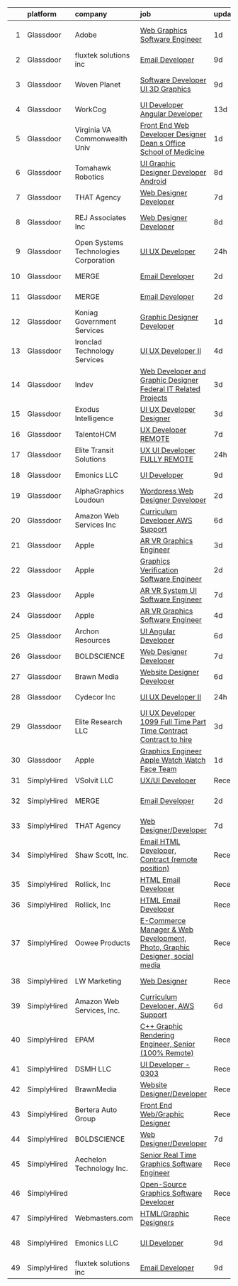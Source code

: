 

|    | platform    | company                               | job                                                                                                                                                                                                                                                                                                                                                                                                                                                                                                                                                                                                                                                                                                                                                                                                                                                                                                                                                                                                                                                                                                                                                                                                                                                                                                                                                                         | update_time   | location                  |
|---:|:------------|:--------------------------------------|:----------------------------------------------------------------------------------------------------------------------------------------------------------------------------------------------------------------------------------------------------------------------------------------------------------------------------------------------------------------------------------------------------------------------------------------------------------------------------------------------------------------------------------------------------------------------------------------------------------------------------------------------------------------------------------------------------------------------------------------------------------------------------------------------------------------------------------------------------------------------------------------------------------------------------------------------------------------------------------------------------------------------------------------------------------------------------------------------------------------------------------------------------------------------------------------------------------------------------------------------------------------------------------------------------------------------------------------------------------------------------|:--------------|:--------------------------|
|  1 | Glassdoor   | Adobe                                 | [Web Graphics Software Engineer](https://www.glassdoor.com/partner/jobListing.htm?pos=125&ao=1136043&s=58&guid=0000018200a273489aa37462208b9394&src=GD_JOB_AD&t=SR&vt=w&cs=1_049c864b&cb=1657868022930&jobListingId=1008002512499&jrtk=3-0-1g80a4sshkhor801-1g80a4st4ii3l800-77c80597b24c464b-)                                                                                                                                                                                                                                                                                                                                                                                                                                                                                                                                                                                                                                                                                                                                                                                                                                                                                                                                                                                                                                                                             | 1d            | San Francisco, CA         |
|  2 | Glassdoor   | fluxtek solutions inc                 | [Email Developer](https://www.glassdoor.com/partner/jobListing.htm?pos=114&ao=1136043&s=58&guid=0000018200a273489aa37462208b9394&src=GD_JOB_AD&t=SR&vt=w&ea=1&cs=1_8792a61a&cb=1657868022929&jobListingId=1007984862555&jrtk=3-0-1g80a4sshkhor801-1g80a4st4ii3l800-1c6e3ef8f3a17f53-)                                                                                                                                                                                                                                                                                                                                                                                                                                                                                                                                                                                                                                                                                                                                                                                                                                                                                                                                                                                                                                                                                       | 9d            | Remote                    |
|  3 | Glassdoor   | Woven Planet                          | [Software Developer  UI 3D Graphics ](https://www.glassdoor.com/partner/jobListing.htm?pos=102&ao=1110586&s=58&guid=0000018200a273489aa37462208b9394&src=GD_JOB_AD&t=SR&vt=w&ea=1&cs=1_c563fe59&cb=1657868022925&jobListingId=1007986416991&cpc=61B26E8FEFFA679F&jrtk=3-0-1g80a4sshkhor801-1g80a4st4ii3l800-45e24007f5f1396f--6NYlbfkN0DSgjPPcnEdvoK3uuxfISLALE6pB1FR7YSHOr_tSg5_QCn410VK5Ds4sai37YL-FnFSoIZqvE9RVYgU4zL2mlfJ_uFXv9xCsapT1JUXc56Sf65AsmN7g1lfrJd60L6aU9d3gZIf_D8CIwL1yA069_Fo_jYKHls2jd_9vSYBSvU59-ydQFe80vLvPQ9LJEnyGLSyXl1B4TUIXtduH3z2Hb2qH3cEUZZzWGVl4RdHPIidcpTKCKGkMtBrr-j979aS_vvbHy9FcOgy_b-fGDDzrnqeQiczjjSXR7L5ziHbZJjgq_hcEp-itxbp0wL9ACpxSmyEylGmeKwyf6hZG8xHMFLbRRfKw7DsgCiFhLdCL4DlpC0r60a2m5HPa8OQbjv49PwqWGdYrDc0gRh_Jf5nxutcKyor6cb15rcqSrfaCoY3U0Gr3iW81p2HHJj8Dxy--t6XkkYO7MDHMSqcimcpz5veyyfEr2fmJBnZpefQcOi_BH3Y6jrH2fYmUBSiHTsULavQMSkTbZpNXQY_Dsc8xr7_fqfUwqqFG0PxUe83pFrGxq0WR1auO3vrxWcYnZH7PBr725_cqzRN5Q%3D%3D)                                                                                                                                                                                                                                                                                                                                                                                                                  | 9d            | San Francisco, CA         |
|  4 | Glassdoor   | WorkCog                               | [UI Developer  Angular Developer](https://www.glassdoor.com/partner/jobListing.htm?pos=122&ao=1136043&s=58&guid=0000018200a273489aa37462208b9394&src=GD_JOB_AD&t=SR&vt=w&ea=1&cs=1_40136c22&cb=1657868022929&jobListingId=1007977643504&jrtk=3-0-1g80a4sshkhor801-1g80a4st4ii3l800-2ad74ce8e4763187-)                                                                                                                                                                                                                                                                                                                                                                                                                                                                                                                                                                                                                                                                                                                                                                                                                                                                                                                                                                                                                                                                       | 13d           | New York, NY              |
|  5 | Glassdoor   | Virginia VA Commonwealth Univ         | [Front End Web Developer   Designer  Dean s Office  School of Medicine](https://www.glassdoor.com/partner/jobListing.htm?pos=128&ao=1136043&s=58&guid=0000018200a273489aa37462208b9394&src=GD_JOB_AD&t=SR&vt=w&cs=1_a7a5f87c&cb=1657868022930&jobListingId=1008002827402&jrtk=3-0-1g80a4sshkhor801-1g80a4st4ii3l800-01ada3f560c99297-)                                                                                                                                                                                                                                                                                                                                                                                                                                                                                                                                                                                                                                                                                                                                                                                                                                                                                                                                                                                                                                      | 1d            | Richmond, VA              |
|  6 | Glassdoor   | Tomahawk Robotics                     | [UI Graphic Designer   Developer   Android](https://www.glassdoor.com/partner/jobListing.htm?pos=118&ao=1136043&s=58&guid=0000018200a273489aa37462208b9394&src=GD_JOB_AD&t=SR&vt=w&cs=1_b202e53b&cb=1657868022929&jobListingId=1007987909615&jrtk=3-0-1g80a4sshkhor801-1g80a4st4ii3l800-c34eabe0f6683d95-)                                                                                                                                                                                                                                                                                                                                                                                                                                                                                                                                                                                                                                                                                                                                                                                                                                                                                                                                                                                                                                                                  | 8d            | Melbourne, FL             |
|  7 | Glassdoor   | THAT Agency                           | [Web Designer Developer](https://www.glassdoor.com/partner/jobListing.htm?pos=103&ao=1110586&s=58&guid=0000018200a273489aa37462208b9394&src=GD_JOB_AD&t=SR&vt=w&ea=1&cs=1_428b40ae&cb=1657868022925&jobListingId=1007990020797&cpc=07D58528F3898F33&jrtk=3-0-1g80a4sshkhor801-1g80a4st4ii3l800-0c50c41ba30ab75e--6NYlbfkN0CNPXhQHeQmpFLG1zbnVry6FDwS6k36Zx3mOturxRE7VTwd-PHBCgegvK6MSUCpLPNO5VeDiSWy4Jg_X4vF36py9cvxKfHCa3YoYBIzWKw3WHI5I-J9NyizVTVDg5tcklXjn-A-4m5usbuY75GunOoLcnQEC6itfPuGb4uBUW9zcmWdS5i-3rDgLi_VQXhNEa-ejyORO_hOLpvSJ-ho8yOzgrRo3A5U3V3KBIah3N-R1K-0-yfqNQat4Kxz-FmqGTw1tzqeciRGojL8ICqHKWw7Y2DQoj_Xxhszmgycy1YVfo_5ny4hvOwJkOORiKbEtFJ5Dy8DDK59pIsYtCELnVFE6t9KivJWhliyKBqiehsgYnsg_pbqTBtNZ_uU4Pe12pbWbhmsbmr-6hhsQWHcCfZ-4nhFhDlmGhGgS3ZBA5OksI8AUkK4Z8Yk1h3F-oWNR5K_GPHsOljBq2jcGxEnKhkrDiugKWR81HOf-mHagsX2lx4ZNl3ll9Ctbf62Q4g_SQw%3D)                                                                                                                                                                                                                                                                                                                                                                                                                                                                                                             | 7d            | West Palm Beach, FL       |
|  8 | Glassdoor   | REJ   Associates  Inc                 | [Web Designer Developer](https://www.glassdoor.com/partner/jobListing.htm?pos=101&ao=1110586&s=58&guid=0000018200a273489aa37462208b9394&src=GD_JOB_AD&t=SR&vt=w&ea=1&cs=1_51bc1ee9&cb=1657868022925&jobListingId=1007988000128&cpc=923E3B470662C757&jrtk=3-0-1g80a4sshkhor801-1g80a4st4ii3l800-052e4508faa82851--6NYlbfkN0AF_bfm7gzr-f4HtFIOaurJ6VoJjpjfwwjpbPTStdJTja__rm5RFnvmIqP4IgP5Pe_UU-mMrW9psE_3WYuQ8Ej17TjZ_ZnA4Ef1kqQtaP5Yhw0aYQ7OXMBUsZ5R6ikwFO_ZxKqfT8jnjqHckvi7M8tWk6QVmuJpZbrDpHBnb4jmRTPIj_Jz4SB2p32BWjrn7IOnjvnoQanBWMN4TG7qlXxmswRYI1v-KtX7GB_YHaPbuTAIG5vA-WBSJc1fJzEdCiJiXCoq5LbKVkSYfyvlcRrbGAwa03PENsX1yqqvDtM5NnlsC0mw9JOmhI46TKN2mZZ06mMCHD_aKTY0vmU2VEAFdEH36CQBdDDN7Zxvo-WSd5hGtd11YyCRPy88oUNnh5ri9CjGg_W80SsRrEf1a7uE9NYUlFQb2eIlhJA-vdajOO1dC4MgDGxMwvoNnjy_iEY9CId5VXnX7o1Kz2h7JbkU8HB8NyQA2AU8c3-oGf_muC0CP5skE6dzbfWarSh5fRU%3D)                                                                                                                                                                                                                                                                                                                                                                                                                                                                                                             | 8d            | Fort Meade, MD            |
|  9 | Glassdoor   | Open Systems Technologies Corporation | [UI UX Developer](https://www.glassdoor.com/partner/jobListing.htm?pos=112&ao=1136043&s=58&guid=0000018200a273489aa37462208b9394&src=GD_JOB_AD&t=SR&vt=w&ea=1&cs=1_765fac40&cb=1657868022926&jobListingId=1008004847002&jrtk=3-0-1g80a4sshkhor801-1g80a4st4ii3l800-fbd73949a9fe281a-)                                                                                                                                                                                                                                                                                                                                                                                                                                                                                                                                                                                                                                                                                                                                                                                                                                                                                                                                                                                                                                                                                       | 24h           | Alexandria, VA            |
| 10 | Glassdoor   | MERGE                                 | [Email Developer](https://www.glassdoor.com/partner/jobListing.htm?pos=109&ao=1136043&s=58&guid=0000018200a273489aa37462208b9394&src=GD_JOB_AD&t=SR&vt=w&cs=1_c236611d&cb=1657868022926&jobListingId=1008000055625&jrtk=3-0-1g80a4sshkhor801-1g80a4st4ii3l800-08f78359d1fa5818-)                                                                                                                                                                                                                                                                                                                                                                                                                                                                                                                                                                                                                                                                                                                                                                                                                                                                                                                                                                                                                                                                                            | 2d            | Denver, CO                |
| 11 | Glassdoor   | MERGE                                 | [Email Developer](https://www.glassdoor.com/partner/jobListing.htm?pos=110&ao=1136043&s=58&guid=0000018200a273489aa37462208b9394&src=GD_JOB_AD&t=SR&vt=w&cs=1_3cb9e578&cb=1657868022926&jobListingId=1008000055626&jrtk=3-0-1g80a4sshkhor801-1g80a4st4ii3l800-ab82edbd68842002-)                                                                                                                                                                                                                                                                                                                                                                                                                                                                                                                                                                                                                                                                                                                                                                                                                                                                                                                                                                                                                                                                                            | 2d            | Little Rock, AR           |
| 12 | Glassdoor   | Koniag Government Services            | [Graphic Designer Developer](https://www.glassdoor.com/partner/jobListing.htm?pos=116&ao=1136043&s=58&guid=0000018200a273489aa37462208b9394&src=GD_JOB_AD&t=SR&vt=w&ea=1&cs=1_705685cf&cb=1657868022929&jobListingId=1008003321683&jrtk=3-0-1g80a4sshkhor801-1g80a4st4ii3l800-4ee8bd4b845999b2-)                                                                                                                                                                                                                                                                                                                                                                                                                                                                                                                                                                                                                                                                                                                                                                                                                                                                                                                                                                                                                                                                            | 1d            | Chantilly, VA             |
| 13 | Glassdoor   | Ironclad Technology Services          | [UI UX Developer II](https://www.glassdoor.com/partner/jobListing.htm?pos=124&ao=1136043&s=58&guid=0000018200a273489aa37462208b9394&src=GD_JOB_AD&t=SR&vt=w&cs=1_f5553842&cb=1657868022930&jobListingId=1007996540743&jrtk=3-0-1g80a4sshkhor801-1g80a4st4ii3l800-d4db9dde9c823b7b-)                                                                                                                                                                                                                                                                                                                                                                                                                                                                                                                                                                                                                                                                                                                                                                                                                                                                                                                                                                                                                                                                                         | 4d            | Springfield, VA           |
| 14 | Glassdoor   | Indev                                 | [Web Developer and Graphic Designer   Federal IT Related Projects](https://www.glassdoor.com/partner/jobListing.htm?pos=113&ao=1136043&s=58&guid=0000018200a273489aa37462208b9394&src=GD_JOB_AD&t=SR&vt=w&ea=1&cs=1_fd8f3ef0&cb=1657868022927&jobListingId=1007997848741&jrtk=3-0-1g80a4sshkhor801-1g80a4st4ii3l800-0fd5f7ed8834f904-)                                                                                                                                                                                                                                                                                                                                                                                                                                                                                                                                                                                                                                                                                                                                                                                                                                                                                                                                                                                                                                      | 3d            | Remote                    |
| 15 | Glassdoor   | Exodus Intelligence                   | [UI UX Developer Designer](https://www.glassdoor.com/partner/jobListing.htm?pos=104&ao=1110586&s=58&guid=0000018200a273489aa37462208b9394&src=GD_JOB_AD&t=SR&vt=w&ea=1&cs=1_475e814f&cb=1657868022926&jobListingId=1007998216271&cpc=F4EED0218A761C36&jrtk=3-0-1g80a4sshkhor801-1g80a4st4ii3l800-3076f8f5597281fa--6NYlbfkN0DdNONLqhA8z6QrX6vw37qu8cGScUjPKwqVQr3YAsb4-7w0lSnzFnKYadI4H_c1BhcPg1oB8mEd1PqW5TYBiPqbmzVVOGKqzAm-dSIOfBvfkJgPunE7Kq2JMKyM-CNMikdtv62AI7L8gRPOZGmwP6zolr_DNgZGwgAhDrPvHzxD7P5rwc8xELr7OXAJqV1J6La8LKr-dvYXsvSfkqk0V9AAvGDfFLGe5vTLNYQ70QUlOIiRwX0gznqCSVoOcEClFwmXcxrfJHHFheou5uCGU2HkPy9B7eaCxqsu1UDfNSuZyUxOx52DThiZHD0JeXZj5Xll9zymq-_PE_mQVKsh9lDhZJaDFb5u4GR5b2beVy112RzE6P28WLZUzpxNyG7TIvEw4IDwNRP23tcNPh432r-LA4o_GH2Qz7iKrC2FAZ1tSA_0ngWvgqdbuX5CM70H2U47CVXwmQABCXHKiUN4oj2rXEuvYirkSkrFzESmExUruUv0QMqOhqkEbfVygGnN9EM%3D)                                                                                                                                                                                                                                                                                                                                                                                                                                                                                                           | 3d            | Remote                    |
| 16 | Glassdoor   | TalentoHCM                            | [UX Developer   REMOTE](https://www.glassdoor.com/partner/jobListing.htm?pos=108&ao=1110586&s=58&guid=0000018200a273489aa37462208b9394&src=GD_JOB_AD&t=SR&vt=w&cs=1_4c5c56d1&cb=1657868022926&jobListingId=1007990640377&cpc=8795CF9063CD573D&jrtk=3-0-1g80a4sshkhor801-1g80a4st4ii3l800-69e601a1d98ac21e--6NYlbfkN0C_SycDmnNWjSnOfNojf-KZh-yXpPzkmZZ6wpMZhR9zB5dLKAJ7UQnWo9NBJTHUaTPuSHqOCgApo8QdfvrvjzZn0SI-ozTqJGpGWm-40dkSe3zrAjRr0NeVOoRed2eJOzPg5ROAdxliP7xP8Xve5q545qfucAXXWCjkkBCm5-2lBpoIoFrWhHeoqODWZJrwHr-ueYOnwiUsUr2w_ou1yRsnVPtxavWRJacM4ghXcAB86RG7m8-zdjGe0Emzo_nC3BcwDzm5WjtIqIIo_O568yc8r5VpuVY8svWzMpLhuAcJnNMrOJFoDGTmZG8kOmBuMjkHdTAqORr8qbQn5n4eAwC7Z3Ut1CST_jEhi5RATP28bNlX1SNfpEI2hSPgQaqOsMHGbrFMybpgrYiqbX7AQon064hX7tSlO1g8rQ5oBFZF9gqtL2SxpmmiyRiEJCEiRVy1i8n3Nqrg3GWSN1641ofV2bCJnEjdhBgKv2EpXDzgQfy8rc9iMMbAAqDUPMMHOsmpvX6qN0kEH-YoEuLqAhBGSp13rCXA3f75gtzOqHIfD9R6pkYq7qgDaClEGXIevr67u2fPlyPUKg%3D%3D)                                                                                                                                                                                                                                                                                                                                                                                                                                     | 7d            | Tysons Corner, VA         |
| 17 | Glassdoor   | Elite Transit Solutions               | [UX UI Developer FULLY REMOTE](https://www.glassdoor.com/partner/jobListing.htm?pos=111&ao=1136043&s=58&guid=0000018200a273489aa37462208b9394&src=GD_JOB_AD&t=SR&vt=w&ea=1&cs=1_b6a344d4&cb=1657868022926&jobListingId=1008006194186&jrtk=3-0-1g80a4sshkhor801-1g80a4st4ii3l800-c3c6bfa230c12233-)                                                                                                                                                                                                                                                                                                                                                                                                                                                                                                                                                                                                                                                                                                                                                                                                                                                                                                                                                                                                                                                                          | 24h           | Pittsburgh, PA            |
| 18 | Glassdoor   | Emonics LLC                           | [UI Developer](https://www.glassdoor.com/partner/jobListing.htm?pos=123&ao=1136043&s=58&guid=0000018200a273489aa37462208b9394&src=GD_JOB_AD&t=SR&vt=w&ea=1&cs=1_29e15ac4&cb=1657868022930&jobListingId=1007985021314&jrtk=3-0-1g80a4sshkhor801-1g80a4st4ii3l800-f92cdf06e8bb91ed-)                                                                                                                                                                                                                                                                                                                                                                                                                                                                                                                                                                                                                                                                                                                                                                                                                                                                                                                                                                                                                                                                                          | 9d            | Ohio City, OH             |
| 19 | Glassdoor   | AlphaGraphics Loudoun                 | [Wordpress Web Designer   Developer](https://www.glassdoor.com/partner/jobListing.htm?pos=121&ao=1136043&s=58&guid=0000018200a273489aa37462208b9394&src=GD_JOB_AD&t=SR&vt=w&ea=1&cs=1_ae81af07&cb=1657868022929&jobListingId=1008000309511&jrtk=3-0-1g80a4sshkhor801-1g80a4st4ii3l800-c8d7f1135b07e614-)                                                                                                                                                                                                                                                                                                                                                                                                                                                                                                                                                                                                                                                                                                                                                                                                                                                                                                                                                                                                                                                                    | 2d            | Leesburg, VA              |
| 20 | Glassdoor   | Amazon Web Services  Inc              | [Curriculum Developer  AWS Support](https://www.glassdoor.com/partner/jobListing.htm?pos=126&ao=1136043&s=58&guid=0000018200a273489aa37462208b9394&src=GD_JOB_AD&t=SR&vt=w&cs=1_c4d8eab0&cb=1657868022930&jobListingId=1007993476834&jrtk=3-0-1g80a4sshkhor801-1g80a4st4ii3l800-0d052afa27f6d646-)                                                                                                                                                                                                                                                                                                                                                                                                                                                                                                                                                                                                                                                                                                                                                                                                                                                                                                                                                                                                                                                                          | 6d            | Remote                    |
| 21 | Glassdoor   | Apple                                 | [AR VR Graphics Engineer](https://www.glassdoor.com/partner/jobListing.htm?pos=127&ao=1136043&s=58&guid=0000018200a273489aa37462208b9394&src=GD_JOB_AD&t=SR&vt=w&cs=1_45cd9bc2&cb=1657868022930&jobListingId=1007999034380&jrtk=3-0-1g80a4sshkhor801-1g80a4st4ii3l800-23cef53c98bdcdb5-)                                                                                                                                                                                                                                                                                                                                                                                                                                                                                                                                                                                                                                                                                                                                                                                                                                                                                                                                                                                                                                                                                    | 3d            | Cupertino, CA             |
| 22 | Glassdoor   | Apple                                 | [Graphics Verification Software Engineer](https://www.glassdoor.com/partner/jobListing.htm?pos=106&ao=1110586&s=58&guid=0000018200a273489aa37462208b9394&src=GD_JOB_AD&t=SR&vt=w&cs=1_ee42278c&cb=1657868022926&jobListingId=1007999357696&cpc=FB7E4A1762AE5BEC&jrtk=3-0-1g80a4sshkhor801-1g80a4st4ii3l800-f8bfbaed5ec2770a--6NYlbfkN0BvKrLyj5gPmtZO9T8euul8TCxuuKNOtzRJOomxnwSEodTz2Bc-sPZlSXfvz6ygy0ulxMU-JD1VDfvd5P4uxKgO8illM9C1kIAFdf0TQHiaOUQX2br90H8F_F5YdV0ggMd_lBy5SUDwMv6hfNycaB2NLz5hM8muNL87h-hWIFrmDfY_TPQrNoOtPAZfOXMN6HHc43uxyGXeo0wnpzPaOTz8ovt88HTy38P-zSkyTKetfhvLy5Al-dHtMGrJdMjd6t_GW-KXAPSrqQc0Z0DYgKYuBGCxJLspa84PfGL2RACVQCEd5hmWSyaRVDtP5AVIvTa83j8WoVfN39JVilPP6g8SAOoCuMBbTSAL-NdgNZl-2Dxf-l-pI2TZsC-IxAtSuzOpKvPSycmsGVNWUMPwKOzSRTdhTzgInpe6-Mzb2cmrYqZvTv3dAkbgALmNBw2lJRPJS3Hlde7cLMTH8ra7L9GvZzXwoA2eEBzy3HWsGWszZrbvlC6dOte0YX5UhCORfdTuNLLKXTmLXRbnvzxQXSo5YOG5-k4ZdSBULw1NCgLEUC9pCLGD6VKW4IEHRBoxwy_5t_7gKu3bEkOka-_Ssb7hyG2XRfxhDimruCCuwhgGHmB9Si1JrjHm0RYykLccEo35lnl8sbCF0fBm1bOMKvqS_knwYdlpQAYExJ-4Ta4MnBsOWeHSddZ2aryjrZbj9cmt4uTZuSC61kLmKrNXC7JGtS4POqRJoba1kbNDZ9fdMDAGobB-PTO7ruUMHa4jL7PdfUBSrFOFU-elCxcW95okpTCK6sv58BNzsjnw2ffWIGgOoHx3hzIOGUey8_QnFVmH_zTBw1afzCoUiqQ5_MUsZGTRCxTyaws3RIaFzQd5W7QgbYjNLiyVSdNakaZn0iIV2eTnZhu0ipCFxwrUk6pCAtiKiFkLDNbQepmMYTO9id49b15yXtYI1nVLw51L_5xOJJ4q4wl-R7WQcEzFlmL7UgkPC1YlDTE%3D) | 2d            | Austin, TX                |
| 23 | Glassdoor   | Apple                                 | [AR VR System UI Software Engineer](https://www.glassdoor.com/partner/jobListing.htm?pos=107&ao=1110586&s=58&guid=0000018200a273489aa37462208b9394&src=GD_JOB_AD&t=SR&vt=w&cs=1_da86e154&cb=1657868022926&jobListingId=1007991589296&cpc=F41FEAB56D215062&jrtk=3-0-1g80a4sshkhor801-1g80a4st4ii3l800-652991a7179cb0de--6NYlbfkN0BvKrLyj5gPmtZO9T8euul8TCxuuKNOtzRJOomxnwSEodTz2Bc-sPZlbtkML8D-m4o5erAmOVVvl3jp6Lwco6ZMzyxtnbkZXt95sO1uCAxOjAKo55iJsFeZcr0FwFaEe0LUYuFp1JsQ9gVUVVR1ezUuEFK6c9ug_jJECZdzrMv-FL82XwzJQwbflZ6pLTw5TRdPPFLZxeklSPezCFIzylFNZITi-HFI8WBecFbN4-6P-fCYqnXBm_ShWF0aivEk6pvyjg0HHk4qH9iysNHekfFaBVggRk6df3F47t942hHBDTM4zE4Q_MjZpbFeFbbkb7ZCeESuPGYMATCOGzrTnm-U6tXRo6aZ1rMNYcDpk9LokFEBl54vHpLIhJvi93HdU9o_Vsu9alPBLdpmb_2LePeRqRY8W5ihybJMuvbgdWaxcwSg-zY3QHiFXQNza26lbHXCPEcttb2ry53YNb4-qVpAXVSGbXdF_CHa4naxDnQwzj_GQt5TrQbIxCbDU4PbZGGg247NsEDTVQWlBeNARik8fFgOsI9ERv2xqE5HrzeasywnhE0T1ikUa3fTUc281V6JF7NBnnEHkTifrVxNi9ksciqK1RmEQT_doguJ4A5DPRoCWn4ng9hl6GSm-pM64yGxg0BQzEmXxIpiItIz2NnpoxwU94xRPonHEWekKg9l0MhRADXAToKfNf382YIXiWqZOvu8XstPTSM3FGzaKquHK5yW_FVzzrgp8DGLaL0z6K452chkifjuWC6Rq8zHA5bTcQWz9idJbhEegNP24V2WhPDLvc7_NXZqeeQni6CFp1BQuh0WX-CQ1VgXl2y0Kvy3TmdzIJz1U_7oPKn_jba9FqbmGzS8giLNF_03d3jGgfw52R8zSrbYvQ1jy5iP_SccjtL-NXZbDPKdNelhUD86Eau28y_T52u9dcE_HBX-fD3s0wH8VEOShR4xvAWS8fw0oN48ss9rZ5a9SPqGJoNK)                     | 7d            | Boulder, CO               |
| 24 | Glassdoor   | Apple                                 | [AR VR Graphics Software Engineer](https://www.glassdoor.com/partner/jobListing.htm?pos=105&ao=1110586&s=58&guid=0000018200a273489aa37462208b9394&src=GD_JOB_AD&t=SR&vt=w&cs=1_18308bda&cb=1657868022926&jobListingId=1007995962951&cpc=654405A9B1E0A9F5&jrtk=3-0-1g80a4sshkhor801-1g80a4st4ii3l800-cb71f4b7b5a77fe2--6NYlbfkN0BvKrLyj5gPmtZO9T8euul8TCxuuKNOtzRJOomxnwSEodTz2Bc-sPZl29JElYHfcoRY8Zkc4eMGH07Xmysi5P622TjspGQYX0ADfh1qzT2uiUGQZ1tz5czTBEf_EZjWZZvI39pAuLzYa0G8k5R8lZfiWWh-Yce7K-8ox1o9ZOomVZPj28QoKLrNgrzHMrO2DfkUdrqvvYgr6lNQ0BcO0zwFuF9BzMdgqTZrS31a-B1Tn45cpnNj_xwFDl0VBoFGBaW5BOw25OeaL_POY4_FkGbE-KKAWWXyLlXoEip89w8aHEFpfSM6ucBfzwr7ZRTdM9-feu-pG8D5RAqPrfHuuu4-c49aexCJaCB6p-C6mTP4FEo7PW1VBV6lpMrsfHNU7kBt4AnbzhwGzyb7JOBKQWZwTb7cAXgYEyk23OyjkQ09eBiU3Xnvnl-9OZUol64SU6mEP1_Jgfe4UEdygAtDEYzw7BU1AIkVp3N5VKRNHcjbXf0TcZcw1TqdX_3cHLjQg7IIQoO0lkuiVkOkWZh4u0tHxb_iNwAzYAPX85byZPA8_LHKCt8FJJX_AjKPkTa0MjO3wT7GX8oISDTSDJCvY5EYGe_VUKg0fnoVfRAjtYe6OZkBOlbZrSaxUq_yZ_G2iDTL9VmdiIyldOwxYjm1_z1-d5JNTRnvuiPBYsmMr1RT6qNKY5X6JXJD5R5_a7PQxxUUsxpyfWIESYG-M6R3i4yW0mT68T477DX6MxJmYTRTAXRDyjG3VtsvxA8KEaOYWml_P0b7yt4rWyu7PuIc49LKkEZHnA4CYDD8pqLAbMa0PhmgBQPVBOBGeN5-JeIpBAh1-xK0xfZW79aRaeZ-3Zxews85nl9UZRj87IpizAlc0F-QdMem5aYl-FDvmXglma2eHbqzjFO8_biFCAqSw2mjpMHjatnmNREukOZTroKnnX6wtKMSrPn_7BPa100p4szpGJAeBgRW0wvtKohz4z4k)                      | 4d            | Culver City, CA           |
| 25 | Glassdoor   | Archon Resources                      | [UI Angular Developer](https://www.glassdoor.com/partner/jobListing.htm?pos=115&ao=1136043&s=58&guid=0000018200a273489aa37462208b9394&src=GD_JOB_AD&t=SR&vt=w&ea=1&cs=1_c4d5964a&cb=1657868022929&jobListingId=1007993267797&jrtk=3-0-1g80a4sshkhor801-1g80a4st4ii3l800-e1f5f63aae1ff189-)                                                                                                                                                                                                                                                                                                                                                                                                                                                                                                                                                                                                                                                                                                                                                                                                                                                                                                                                                                                                                                                                                  | 6d            | Remote                    |
| 26 | Glassdoor   | BOLDSCIENCE                           | [Web Designer Developer](https://www.glassdoor.com/partner/jobListing.htm?pos=119&ao=1136043&s=58&guid=0000018200a273489aa37462208b9394&src=GD_JOB_AD&t=SR&vt=w&ea=1&cs=1_afdc04bd&cb=1657868022929&jobListingId=1007990262833&jrtk=3-0-1g80a4sshkhor801-1g80a4st4ii3l800-9b582723f68ecd53-)                                                                                                                                                                                                                                                                                                                                                                                                                                                                                                                                                                                                                                                                                                                                                                                                                                                                                                                                                                                                                                                                                | 7d            | Remote                    |
| 27 | Glassdoor   | Brawn Media                           | [Website Designer Developer](https://www.glassdoor.com/partner/jobListing.htm?pos=130&ao=1136043&s=58&guid=0000018200a273489aa37462208b9394&src=GD_JOB_AD&t=SR&vt=w&cs=1_8638dcbf&cb=1657868022930&jobListingId=1007993195383&jrtk=3-0-1g80a4sshkhor801-1g80a4st4ii3l800-a28a6c2fdd846bbd-)                                                                                                                                                                                                                                                                                                                                                                                                                                                                                                                                                                                                                                                                                                                                                                                                                                                                                                                                                                                                                                                                                 | 6d            | Albany, NY                |
| 28 | Glassdoor   | Cydecor  Inc                          | [UI UX Developer II](https://www.glassdoor.com/partner/jobListing.htm?pos=120&ao=1136043&s=58&guid=0000018200a273489aa37462208b9394&src=GD_JOB_AD&t=SR&vt=w&cs=1_b4a38b0b&cb=1657868022929&jobListingId=1008006302049&jrtk=3-0-1g80a4sshkhor801-1g80a4st4ii3l800-b776073927118b08-)                                                                                                                                                                                                                                                                                                                                                                                                                                                                                                                                                                                                                                                                                                                                                                                                                                                                                                                                                                                                                                                                                         | 24h           | Springfield, VA           |
| 29 | Glassdoor   | Elite Research  LLC                   | [UI UX Developer 1099 Full Time Part Time Contract Contract to hire](https://www.glassdoor.com/partner/jobListing.htm?pos=117&ao=1136043&s=58&guid=0000018200a273489aa37462208b9394&src=GD_JOB_AD&t=SR&vt=w&ea=1&cs=1_0440466e&cb=1657868022929&jobListingId=1007998081844&jrtk=3-0-1g80a4sshkhor801-1g80a4st4ii3l800-7ea752f900b8a941-)                                                                                                                                                                                                                                                                                                                                                                                                                                                                                                                                                                                                                                                                                                                                                                                                                                                                                                                                                                                                                                    | 3d            | Remote                    |
| 30 | Glassdoor   | Apple                                 | [Graphics Engineer  Apple Watch   Watch Face Team](https://www.glassdoor.com/partner/jobListing.htm?pos=129&ao=1136043&s=58&guid=0000018200a273489aa37462208b9394&src=GD_JOB_AD&t=SR&vt=w&cs=1_76d0e888&cb=1657868022930&jobListingId=1008002389170&jrtk=3-0-1g80a4sshkhor801-1g80a4st4ii3l800-329a4c6ea48f7b6c-)                                                                                                                                                                                                                                                                                                                                                                                                                                                                                                                                                                                                                                                                                                                                                                                                                                                                                                                                                                                                                                                           | 1d            | Cupertino, CA             |
| 31 | SimplyHired | VSolvit LLC                           | [UX/UI Developer](https://www.simplyhired.com/job/EosOInYNYtHWRBZ7AmldS_tcGIPRWvlVD7UQjhgw-JvdWNyEgw2WpQ?q=graphic+developer)                                                                                                                                                                                                                                                                                                                                                                                                                                                                                                                                                                                                                                                                                                                                                                                                                                                                                                                                                                                                                                                                                                                                                                                                                                               | Recently      | Remote                    |
| 32 | SimplyHired | MERGE                                 | [Email Developer](https://www.simplyhired.com/job/PCTh2jgl4NCj53JIi1PXTQjPKJRv4z0LuetpMZyu5blJAcASqftGdw?q=graphic+developer)                                                                                                                                                                                                                                                                                                                                                                                                                                                                                                                                                                                                                                                                                                                                                                                                                                                                                                                                                                                                                                                                                                                                                                                                                                               | 2d            | Chicago, IL +2 locations  |
| 33 | SimplyHired | THAT Agency                           | [Web Designer/Developer](https://www.simplyhired.com/job/m0oZX4TgCMBuMfeVen-0yIpZZQKasy7pH2TUvTeb1vl11djg1S_v1A?q=graphic+developer)                                                                                                                                                                                                                                                                                                                                                                                                                                                                                                                                                                                                                                                                                                                                                                                                                                                                                                                                                                                                                                                                                                                                                                                                                                        | 7d            | West Palm Beach, FL       |
| 34 | SimplyHired | Shaw Scott, Inc.                      | [Email HTML Developer, Contract (remote position)](https://www.simplyhired.com/job/lp97AwzllwqjS1oXYQVdk_sx_ANbNmrf_26-hefBENEAnwkJ6YFw_Q?q=graphic+developer)                                                                                                                                                                                                                                                                                                                                                                                                                                                                                                                                                                                                                                                                                                                                                                                                                                                                                                                                                                                                                                                                                                                                                                                                              | Recently      | Seattle, WA               |
| 35 | SimplyHired | Rollick, Inc                          | [HTML Email Developer](https://www.simplyhired.com/job/XOBvr-FPlcbrKDU6fwn7cySQFiXUBT59WK26gB6UhBDl1ROl_YjQ4g?q=graphic+developer)                                                                                                                                                                                                                                                                                                                                                                                                                                                                                                                                                                                                                                                                                                                                                                                                                                                                                                                                                                                                                                                                                                                                                                                                                                          | Recently      | Remote                    |
| 36 | SimplyHired | Rollick, Inc                          | [HTML Email Developer](https://www.simplyhired.com/job/XOBvr-FPlcbrKDU6fwn7cySQFiXUBT59WK26gB6UhBDl1ROl_YjQ4g?q=graphic+developer)                                                                                                                                                                                                                                                                                                                                                                                                                                                                                                                                                                                                                                                                                                                                                                                                                                                                                                                                                                                                                                                                                                                                                                                                                                          | Recently      | Remote                    |
| 37 | SimplyHired | Oowee Products                        | [E-Commerce Manager & Web Development, Photo, Graphic Designer, social media](https://www.simplyhired.com/job/3qpuqCjiRcb5WhyeXxqV4lYqFribAjj61_QfSogf_GIDgtbVw-lYjw?q=graphic+developer)                                                                                                                                                                                                                                                                                                                                                                                                                                                                                                                                                                                                                                                                                                                                                                                                                                                                                                                                                                                                                                                                                                                                                                                   | Recently      | Asheville, NC             |
| 38 | SimplyHired | LW Marketing                          | [Web Designer](https://www.simplyhired.com/job/kDquTcIFVkACo17rxXyBH1euyHV334rjWisRNfirQp1-b1PKoPtaNw?q=graphic+developer)                                                                                                                                                                                                                                                                                                                                                                                                                                                                                                                                                                                                                                                                                                                                                                                                                                                                                                                                                                                                                                                                                                                                                                                                                                                  | Recently      | Bonita Springs, FL        |
| 39 | SimplyHired | Amazon Web Services, Inc.             | [Curriculum Developer, AWS Support](https://www.simplyhired.com/job/vcHD9yWsqJ3qCtAW7Gp1clgmQPWDbTzBte-yBoFZAkHpxVtN7m_nTg?q=graphic+developer)                                                                                                                                                                                                                                                                                                                                                                                                                                                                                                                                                                                                                                                                                                                                                                                                                                                                                                                                                                                                                                                                                                                                                                                                                             | 6d            | Remote +1 location        |
| 40 | SimplyHired | EPAM                                  | [C++ Graphic Rendering Engineer, Senior (100% Remote)](https://www.simplyhired.com/job/3tNJxgWLjwY1ZKGMjRgmLv02TGPNbYH8XZkF__ktRQg-hYEG_PW5mg?q=graphic+developer)                                                                                                                                                                                                                                                                                                                                                                                                                                                                                                                                                                                                                                                                                                                                                                                                                                                                                                                                                                                                                                                                                                                                                                                                          | Recently      | United States             |
| 41 | SimplyHired | DSMH LLC                              | [UI Developer - 0303](https://www.simplyhired.com/job/5uYdSP7SsNGxK09_Ov6zNQhuxUKLX-oIXjlCgij6ADfw35AwOg5rvg?q=graphic+developer)                                                                                                                                                                                                                                                                                                                                                                                                                                                                                                                                                                                                                                                                                                                                                                                                                                                                                                                                                                                                                                                                                                                                                                                                                                           | Recently      | Peoria, IL                |
| 42 | SimplyHired | BrawnMedia                            | [Website Designer/Developer](https://www.simplyhired.com/job/78BxKl1R6BpfuVu8Kpk-1cxMOjiHDgxQMPxrbQ5J7eWU9PbYxXCHNA?q=graphic+developer)                                                                                                                                                                                                                                                                                                                                                                                                                                                                                                                                                                                                                                                                                                                                                                                                                                                                                                                                                                                                                                                                                                                                                                                                                                    | Recently      | Albany, NY                |
| 43 | SimplyHired | Bertera Auto Group                    | [Front End Web/Graphic Designer](https://www.simplyhired.com/job/UoHmf3PWPUcvpeJJyeUWMXOyfiqSiGnk_um5E1ECAcFdNGzGCiyBzA?q=graphic+developer)                                                                                                                                                                                                                                                                                                                                                                                                                                                                                                                                                                                                                                                                                                                                                                                                                                                                                                                                                                                                                                                                                                                                                                                                                                | Recently      | West Springfield, MA      |
| 44 | SimplyHired | BOLDSCIENCE                           | [Web Designer/Developer](https://www.simplyhired.com/job/sYUKzDCC9Ek4JY5njJSAAaDIO08fAnCCvpdH2_8zk4gdZMPFJhsCsw?q=graphic+developer)                                                                                                                                                                                                                                                                                                                                                                                                                                                                                                                                                                                                                                                                                                                                                                                                                                                                                                                                                                                                                                                                                                                                                                                                                                        | 7d            | Remote                    |
| 45 | SimplyHired | Aechelon Technology Inc.              | [Senior Real Time Graphics Software Engineer](https://www.simplyhired.com/job/rcdIZu0u86YflWDJtkQswNVvTN3B-3L7qF5--HTYfTqZ6vl6sJ-lpA?q=graphic+developer)                                                                                                                                                                                                                                                                                                                                                                                                                                                                                                                                                                                                                                                                                                                                                                                                                                                                                                                                                                                                                                                                                                                                                                                                                   | Recently      | Overland Park, KS         |
| 46 | SimplyHired |                                       | [Open-Source Graphics Software Developer](https://www.simplyhired.com/job/-gi_pRSCZ451zrYVHr-hlXI1tD-b-Jzl0cDj7-JK_PPVB9997rBR5A?q=graphic+developer)                                                                                                                                                                                                                                                                                                                                                                                                                                                                                                                                                                                                                                                                                                                                                                                                                                                                                                                                                                                                                                                                                                                                                                                                                       | Recently      | Remote                    |
| 47 | SimplyHired | Webmasters.com                        | [HTML/Graphic Designers](https://www.simplyhired.com/job/1S2ki1F2e97xk1bn0P3q05lu3BQ0Tpk7KwB7Zii_z8pQmxmAAOWD5g?q=graphic+developer)                                                                                                                                                                                                                                                                                                                                                                                                                                                                                                                                                                                                                                                                                                                                                                                                                                                                                                                                                                                                                                                                                                                                                                                                                                        | Recently      | Tampa, FL                 |
| 48 | SimplyHired | Emonics LLC                           | [UI Developer](https://www.simplyhired.com/job/vOkugMMfBBogMsPX_1mMEr8on_k1wgHZY-AiQEYrlhMDNcV2k8dF7w?q=graphic+developer)                                                                                                                                                                                                                                                                                                                                                                                                                                                                                                                                                                                                                                                                                                                                                                                                                                                                                                                                                                                                                                                                                                                                                                                                                                                  | 9d            | Ohio City, OH +1 location |
| 49 | SimplyHired | fluxtek solutions inc                 | [Email Developer](https://www.simplyhired.com/job/pkfcnbb5TqVGu5LukxKdYgvCDq7FFHHjwMQ_T1ZF3z6z2Fa53GQhZw?q=graphic+developer)                                                                                                                                                                                                                                                                                                                                                                                                                                                                                                                                                                                                                                                                                                                                                                                                                                                                                                                                                                                                                                                                                                                                                                                                                                               | 9d            | Remote                    |